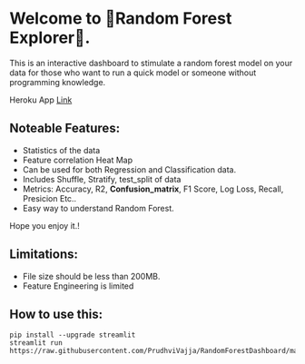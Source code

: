 # Welcome to 🎄Random Forest Explorer🎄.

This is an interactive dashboard to stimulate a random forest model on your data for those who want to run a quick model or someone without programming knowledge.

Heroku App [Link](https://shrouded-harbor-01593.herokuapp.com)

## Noteable Features:
- Statistics of the data
- Feature correlation Heat Map
- Can be used for both Regression and Classification data.
- Includes Shuffle, Stratify, test_split of data
- Metrics: Accuracy, R2, **Confusion_matrix**, F1 Score, Log Loss, Recall, Presicion Etc..
- Easy way to understand Random Forest. 

Hope you enjoy it.!

## Limitations:
- File size should be less than 200MB.
- Feature Engineering is limited

## How to use this:

```shell
pip install --upgrade streamlit
streamlit run https://raw.githubusercontent.com/PrudhviVajja/RandomForestDashboard/master/app.py
```

